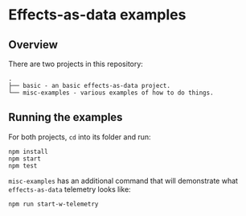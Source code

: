 # Effects-as-data examples

## Overview
There are two projects in this repository:

```
.
├── basic - an basic effects-as-data project.
└── misc-examples - various examples of how to do things.
```

## Running the examples

For both projects, `cd` into its folder and run:

```
npm install
npm start
npm test
```

`misc-examples` has an additional command that will demonstrate what `effects-as-data` telemetry looks like:

```
npm run start-w-telemetry
```
